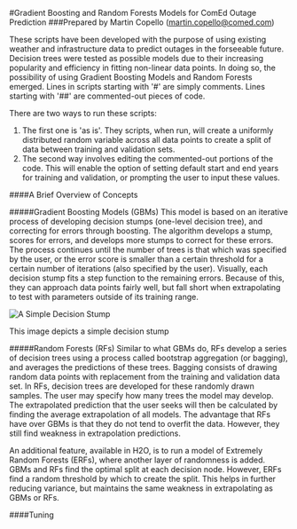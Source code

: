 #Gradient Boosting and Random Forests Models for ComEd Outage Prediction
###Prepared by Martin Copello (martin.copello@comed.com)

These scripts have been developed with the purpose of using existing weather and infrastructure data to predict outages in the 
forseeable future. Decision trees were tested as possible models due to their increasing popularity and efficiency in fitting 
non-linear data points. In doing so, the possibility of using Gradient Boosting Models and Random Forests emerged. Lines in scripts starting with '#' are simply comments. Lines starting with '##' are commented-out pieces of code.

There are two ways to run these scripts:

1. The first one is 'as is'. They scripts, when run, will create a uniformly distributed random variable across all data points to
create a split of data between training and validation sets.
2. The second way involves editing the commented-out portions of the code. This will enable the option of setting default start and
end years for training and validation, or prompting the user to input these values.

####A Brief Overview of Concepts

#####Gradient Boosting Models (GBMs)
This model is based on an iterative process of developing decision stumps (one-level decision tree), and correcting for errors through boosting. The algorithm develops a stump, scores for errors, and develops more stumps to correct for these errors. The process continues until the number of trees is that which was specified by the user, or the error score is smaller than a certain threshold for a certain number of iterations (also specified by the user). Visually, each decision stump fits a step function to the remaining errors. Because of this, they can approach data points fairly well, but fall short when extrapolating to test with parameters outside of its training range.

![A Simple Decision Stump]({{site.baseurl}}//decision_stump.png)

This image depicts a simple decision stump


#####Random Forests (RFs)
Similar to what GBMs do, RFs develop a series of decision trees using a process called bootstrap aggregation (or bagging), and averages the predictions of these trees. Bagging consists of drawing random data points with replacement from the training and validation data set. In RFs, decision trees are developed for these randomly drawn samples. The user may specify how many trees the model may develop. The extrapolated prediction that the user seeks will then be calculated by finding the average extrapolation of all models. The advantage that RFs have over GBMs is that they do not tend to overfit the data. However, they still find weakness in extrapolation predictions. 

An additional feature, available in H2O, is to run a model of Extremely Random Forests (ERFs), where another layer of randomness is added. GBMs and RFs find the optimal split at each decision node. However, ERFs find a random threshold by which to create the split. This helps in further reducing variance, but maintains the same weakness in extrapolating as GBMs or RFs. 

####Tuning
